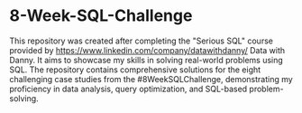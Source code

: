 # 8-Week-SQL-Challenge

This repository was created after completing the "Serious SQL" course provided by https://www.linkedin.com/company/datawithdanny/ Data with Danny. It aims to showcase my skills in solving real-world problems using SQL. The repository contains comprehensive solutions for the eight challenging case studies from the #8WeekSQLChallenge, demonstrating my proficiency in data analysis, query optimization, and SQL-based problem-solving.

